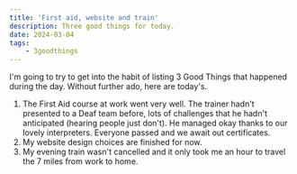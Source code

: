 ```yaml
---
title: 'First aid, website and train'
description: Three good things for today.
date: 2024-03-04
tags: 
    - 3goodthings
---
```


I'm going to try to get into the habit of listing 3 Good Things that happened during the day.
Without further ado, here are today's.

1. The First Aid course at work went very well. The trainer hadn't presented to a Deaf team before, lots of challenges that he hadn't anticipated (hearing people just don't). He managed okay thanks to our lovely interpreters. Everyone passed and we await out certificates.
2. My website design choices are finished for now.
3. My evening train wasn't cancelled and it only took me an hour to travel the 7 miles from work to home.